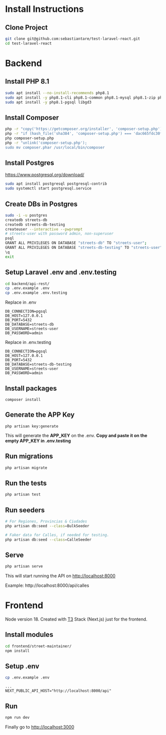 # Install Instructions

## Clone Project
```bash
git clone git@github.com:sebastiantare/test-laravel-react.git
cd test-laravel-react
```

# Backend

## Install PHP 8.1
```bash
sudo apt install --no-install-recommends php8.1
sudo apt install -y php8.1-cli php8.1-common php8.1-mysql php8.1-zip php8.1-gd php8.1-mbstring php8.1-curl php8.1-xml php8.1-bcmath
sudo apt install -y php8.1-pgsql libgd3
```

## Install Composer
```bash
php -r "copy('https://getcomposer.org/installer', 'composer-setup.php');"
php -r "if (hash_file('sha384', 'composer-setup.php') === 'dac665fdc30fdd8ec78b38b9800061b4150413ff2e3b6f88543c636f7cd84f6db9189d43a81e5503cda447da73c7e5b6') { echo 'Installer verified'; } else { echo 'Installer corrupt'; unlink('composer-setup.php'); } echo PHP_EOL;"
php composer-setup.php
php -r "unlink('composer-setup.php');
sudo mv composer.phar /usr/local/bin/composer
```
## Install Postgres
https://www.postgresql.org/download/

```bash
sudo apt install postgresql postgresql-contrib
sudo systemctl start postgresql.service
```

## Create DBs in Postgres
```bash
sudo -i -u postgres
createdb streets-db
createdb streets-db-testing
createuser --interactive --pwprompt
# streets-user with password admin, non-superuser
psql
GRANT ALL PRIVILEGES ON DATABASE "streets-db" TO "streets-user";
GRANT ALL PRIVILEGES ON DATABASE "streets-db-testing" TO "streets-user";
\q
exit
```

## Setup Laravel .env and .env.testing

```bash
cd backend/api-rest/
cp .env.example .env
cp .env.example .env.testing
```

Replace in .env

```env
DB_CONNECTION=pgsql
DB_HOST=127.0.0.1
DB_PORT=5432
DB_DATABASE=streets-db
DB_USERNAME=streets-user
DB_PASSWORD=admin
```

Replace in .env.testing

```env
DB_CONNECTION=pgsql
DB_HOST=127.0.0.1
DB_PORT=5432
DB_DATABASE=streets-db-testing
DB_USERNAME=streets-user
DB_PASSWORD=admin
```

## Install packages
```
composer install
```

## Generate the APP Key
```
php artisan key:generate
```

This will generate the **APP_KEY** on the .env. **Copy and paste it on the empty APP_KEY in .env.testing**

## Run migrations
```bash
php artisan migrate
```

## Run the tests
```bash
php artisan test
```

## Run seeders
```bash
# For Regiones, Provincias & Ciudades
php artisan db:seed --class=BulkSeeder

# Faker data for Calles, if needed for testing.
php artisan db:seed --class=CalleSeeder
```

## Serve
```bash
php artisan serve
```

This will start running the API on <a href="http://localhost:8000" target="_blank">http://localhost:8000</a>

Example: http://localhost:8000/api/calles


# Frontend

Node version 18. Created with [T3](https://t3.gg/) Stack (Next.js) just for the frontend.

## Install modules
```bash
cd frontend/street-maintainer/
npm install
```

## Setup .env

```bash
cp .env.example .env
```

```env
...
NEXT_PUBLIC_API_HOST="http://localhost:8000/api"
```

## Run
```bash
npm run dev
```

Finally go to <a href="http://localhost:3000" target="_blank">http://localhost:3000</a>








